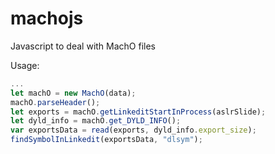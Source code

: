 # machojs
Javascript to deal with MachO files

Usage:
```javascript
...
let machO = new MachO(data);
machO.parseHeader();
let exports = machO.getLinkeditStartInProcess(aslrSlide);
let dyld_info = machO.get_DYLD_INFO();
var exportsData = read(exports, dyld_info.export_size);
findSymbolInLinkedit(exportsData, "dlsym");
``` 
